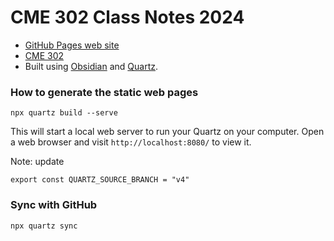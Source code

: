 # CME 302 Class Notes 2024

- [GitHub Pages web site](https://ericdarve.github.io/NLA/)
- [CME 302](https://canvas.stanford.edu/courses/178134)
- Built using [Obsidian](https://obsidian.md/) and [Quartz](https://quartz.jzhao.xyz/).

### How to generate the static web pages

```
npx quartz build --serve
```

This will start a local web server to run your Quartz on your computer. Open a web browser and visit `http://localhost:8080/` to view it.

Note: update
```
export const QUARTZ_SOURCE_BRANCH = "v4"
```

### Sync with GitHub

```
npx quartz sync
```
